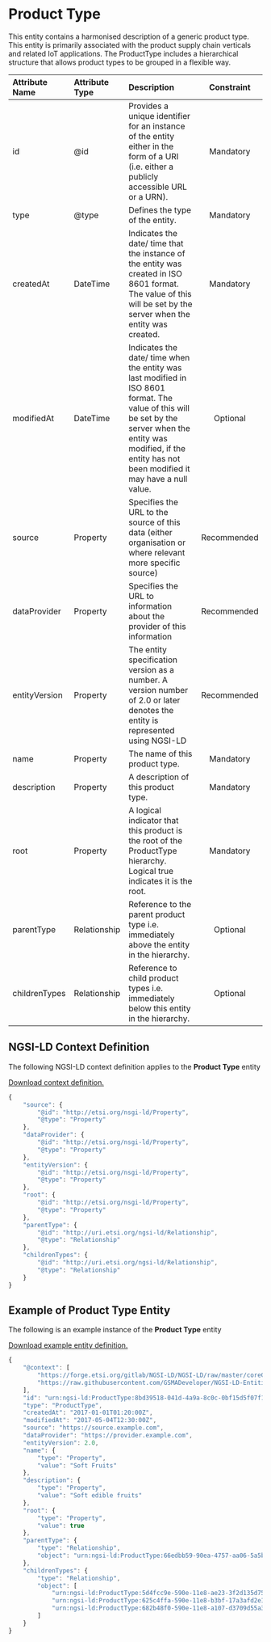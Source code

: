 # Product Type
This entity contains a harmonised description of a generic product type. This entity is primarily associated with the product supply chain verticals and related IoT applications. The ProductType includes a hierarchical structure that allows product types to be grouped in a flexible way.

| Attribute Name | Attribute Type | Description | Constraint |
|:--- |:--- |:--- |:---:|
| id | @id | Provides a unique identifier for an instance of the entity either in the form of a URI (i.e. either a publicly accessible URL or a URN). | Mandatory |
| type | @type | Defines the type of the entity. | Mandatory |
| createdAt | DateTime | Indicates the date/ time that the instance of the entity was created in ISO 8601 format. The value of this will be set by the server when the entity was created. | Mandatory |
| modifiedAt | DateTime | Indicates the date/ time when the entity was last modified in ISO 8601 format. The value of this will be set by the server when the entity was modified, if the entity has not been modified it may have a null value. | Optional |
| source | Property | Specifies the URL to the source of this data (either organisation or where relevant more specific source) | Recommended |
| dataProvider | Property | Specifies the URL to information about the provider of this information | Recommended |
| entityVersion | Property | The entity specification version as a number. A version number of 2.0 or later denotes the entity is represented using NGSI-LD | Recommended |
| name | Property | The name of this product type. | Mandatory |
| description | Property | A description of this product type. | Mandatory |
| root | Property | A logical indicator that this product is the root of the ProductType hierarchy. Logical true indicates it is the root. | Mandatory |
| parentType | Relationship | Reference to the parent product type i.e. immediately above the entity in the hierarchy. | Optional |
| childrenTypes | Relationship | Reference to child product types i.e. immediately below this entity in the hierarchy. | Optional |

## NGSI-LD Context Definition
The following NGSI-LD context definition applies to the **Product Type** entity

[Download context definition.](../examples/Product-Type-context.jsonld)

```JavaScript
{
    "source": {
        "@id": "http://etsi.org/nsgi-ld/Property",
        "@type": "Property"
    },
    "dataProvider": {
        "@id": "http://etsi.org/nsgi-ld/Property",
        "@type": "Property"
    },
    "entityVersion": {
        "@id": "http://etsi.org/nsgi-ld/Property",
        "@type": "Property"
    },
    "root": {
        "@id": "http://etsi.org/nsgi-ld/Property",
        "@type": "Property"
    },
    "parentType": {
        "@id": "http://uri.etsi.org/ngsi-ld/Relationship",
        "@type": "Relationship"
    },
    "childrenTypes": {
        "@id": "http://uri.etsi.org/ngsi-ld/Relationship",
        "@type": "Relationship"
    }
}
```
## Example of Product Type Entity
The following is an example instance of the **Product Type** entity

[Download example entity definition.](../examples/Product-Type.jsonld)

```JavaScript
{
    "@context": [
        "https://forge.etsi.org/gitlab/NGSI-LD/NGSI-LD/raw/master/coreContext/ngsi-ld-core-context.json",
        "https://raw.githubusercontent.com/GSMADeveloper/NGSI-LD-Entities/master/examples/Product-Type-context.jsonld"
    ],
    "id": "urn:ngsi-ld:ProductType:8bd39518-041d-4a9a-8c0c-0bf15d5f07f1",
    "type": "ProductType",
    "createdAt": "2017-01-01T01:20:00Z",
    "modifiedAt": "2017-05-04T12:30:00Z",
    "source": "https://source.example.com",
    "dataProvider": "https://provider.example.com",
    "entityVersion": 2.0,
    "name": {
        "type": "Property",
        "value": "Soft Fruits"
    },
    "description": {
        "type": "Property",
        "value": "Soft edible fruits"
    },
    "root": {
        "type": "Property",
        "value": true
    },
    "parentType": {
        "type": "Relationship",
        "object": "urn:ngsi-ld:ProductType:66edbb59-90ea-4757-aa06-5a5b95675092"
    },
    "childrenTypes": {
        "type": "Relationship",
        "object": [
            "urn:ngsi-ld:ProductType:5d4fcc9e-590e-11e8-ae23-3f2d135d7537",
            "urn:ngsi-ld:ProductType:625c4ffa-590e-11e8-b3bf-17a3afd2e135",
            "urn:ngsi-ld:ProductType:682b48f0-590e-11e8-a107-d3709d55a369"
        ]
    }
}
```
